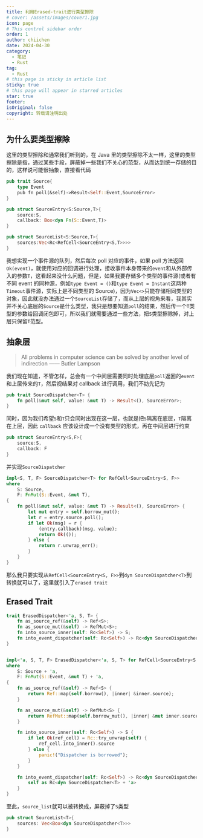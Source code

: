 ```yaml
---
title: 利用Erased-trait进行类型擦除
# cover: /assets/images/cover1.jpg
icon: page
# This control sidebar order
order: 1
author: chiichen
date: 2024-04-30
category:
  - 笔记
  - Rust
tag:
  - Rust
# this page is sticky in article list
sticky: true
# this page will appear in starred articles
star: true
footer:
isOriginal: false
copyright: 转载请注明出处
---
```


## 为什么要类型擦除

这里的类型擦除和通常我们听到的，在 Java 里的类型擦除不太一样，这里的类型擦除是指，通过某些手段，屏蔽掉一些我们不关心的范型，从而达到统一存储的目的，这样说可能很抽象，直接看代码

```rust
pub trait Source{
    type Event
    pub fn poll(&self)->Result<Self::Event,SourceError>
}

pub struct SourceEntry<S:Source,T>{
    source:S,
    callback: Box<dyn Fn(S::Event,T)>
}

pub struct SourceList<S:Source,T>{
    sources:Vec<Rc<RefCell<SourceEntry<S,T>>>>
}
```

我想实现一个事件源的队列，然后每次 poll 对应的事件，如果 poll 方法返回`Ok(event)`，就使用对应的回调进行处理，接收事件本身带来的`event`和从外部传入的参数`T`，这看起来没什么问题，但是，如果我要存储多个类型的事件源(或者有不同 event 的同种源，例如`type Event = ()`和`type Event = Instant`这两种`Timeout`事件源，实际上是不同类型的 Source)，因为`Vec<>`只能存储相同类型的对象，因此就没办法通过一个`SourceList`存储了，而从上层的视角来看，我其实并不关心底层的`Source`是什么类型，我只是想要知道`poll`的结果，然后传一个`T`类型的参数给回调闭包即可，所以我们就需要通过一些方法，把`S`类型擦除掉，对上层只保留`T`范型。

## 抽象层

> All problems in computer science can be solved by another level of indirection
> —— Butler Lampson

我们现在知道，不管怎样，总会有一个中间层需要同时处理底层`poll`返回的`event`和上层传来的`T`，然后视结果对 callback 进行调用，我们不妨先记为

```rust
pub trait SourceDispatcher<T> {
    fn poll(&mut self, value: &mut T) -> Result<(), SourceError>;
}
```

同时，因为我们希望`S`和`T`只会同时出现在这一层，也就是把`S`隔离在底层，`T`隔离在上层，因此 `callback` 应该设计成一个没有类型的形式，再在中间层进行约束

```rust
pub struct SourceEntry<S,F>{
    source:S,
    callback: F
}
```

并实现`SourceDispatcher`

```rust
impl<S, T, F> SourceDispatcher<T> for RefCell<SourceEntry<S, F>>
where
    S: Source,
    F: FnMut(S::Event, &mut T),
{
    fn poll(&mut self, value: &mut T) -> Result<(), SourceError> {
        let mut entry = self.borrow_mut();
        let r = entry.source.poll();
        if let Ok(msg) = r {
            (entry.callback)(msg, value);
            return Ok(());
        } else {
            return r.unwrap_err();
        }
    }
}
```

那么我只要实现从`RefCell<SourceEntry<S, F>>`到`dyn SourceDispatcher<T>`到转换就可以了，这里就引入了`erased trait`

## Erased Trait

```rust
trait ErasedDispatcher<'a, S, T> {
    fn as_source_ref(&self) -> Ref<S>;
    fn as_source_mut(&self) -> RefMut<S>;
    fn into_source_inner(self: Rc<Self>) -> S;
    fn into_event_dispatcher(self: Rc<Self>) -> Rc<dyn SourceDispatcher<T> + 'a>;
}


impl<'a, S, T, F> ErasedDispatcher<'a, S, T> for RefCell<SourceEntry<S, F>>
where
    S: Source + 'a,
    F: FnMut(S::Event, &mut T) + 'a,
{
    fn as_source_ref(&self) -> Ref<S> {
        return Ref::map(self.borrow(), |inner| &inner.source);
    }

    fn as_source_mut(&self) -> RefMut<S> {
        return RefMut::map(self.borrow_mut(), |inner| &mut inner.source);
    }

    fn into_source_inner(self: Rc<Self>) -> S {
        if let Ok(ref_cell) = Rc::try_unwrap(self) {
            ref_cell.into_inner().source
        } else {
            panic!("Dispatcher is borrowed");
        }
    }

    fn into_event_dispatcher(self: Rc<Self>) -> Rc<dyn SourceDispatcher<T> + 'a> {
        self as Rc<dyn SourceDispatcher<T> + 'a>
    }
}
```

至此，`source_list`就可以被转换成，屏蔽掉了`S`类型

```rust
pub struct SourceList<T>{
    sources: Vec<Box<dyn SourceDispatcher<T>>>
}
```
